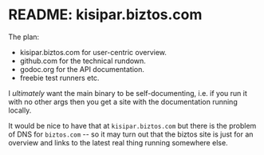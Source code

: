 # README: kisipar.biztos.com

The plan:

* kisipar.biztos.com for user-centric overview.
* github.com for the technical rundown.
* godoc.org for the API documentation.
* freebie test runners etc.

I *ultimately* want the main binary to be self-documenting, i.e. if you run
it with no other args then you get a site with the documentation running
locally.

It would be nice to have that at `kisipar.biztos.com` but there is the problem
of DNS for `biztos.com` -- so it may turn out that the biztos site is just for
an overview and links to the latest real thing running somewhere else.